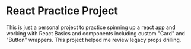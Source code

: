 # React Practice Project
This is just a personal project to practice spinning up a react app and working with React Basics and components including custom "Card" and "Button" wrappers. This project helped me review legacy props drilling. 